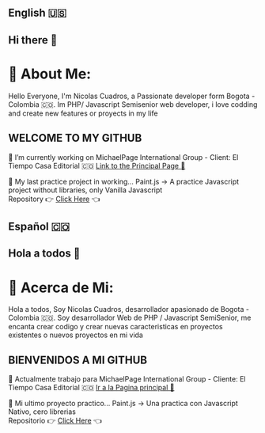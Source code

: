 ## English 🇺🇸
## Hi there 👋
# 💫 About Me:
Hello Everyone, I'm Nicolas Cuadros, a Passionate developer form Bogota - Colombia 🇨🇴. Im PHP/ Javascript Semisenior web developer, i love codding and create new features or proyects in my life

## WELCOME TO MY GITHUB

🔭 I’m currently working on MichaelPage International Group - Client: El Tiempo Casa Editorial 🇨🇴
<a href="https://www.eltiempo.com/" target="_blank">Link to the Principal Page 📰</a>

📖 My last practice project in working... Paint.js -> A practice Javascript project without libraries, only Vanilla Javascript
<br/>
Repository 👉 <a href="https://github.com/Lolesterno/js100/tree/main/2-paint">Click Here</a> 👈

## Español 🇨🇴
## Hola a todos 🙌
# 💫 Acerca de Mi:
Hola a todos, Soy Nicolas Cuadros, desarrollador apasionado de Bogota -  Colombia 🇨🇴. Soy desarrollador Web de PHP / Javascript SemiSenior, me encanta crear codigo y crear nuevas caracteristicas en proyectos existentes o nuevos proyectos en mi vida

## BIENVENIDOS A MI GITHUB

🔭 Actualmente trabajo para MichaelPage International Group - Cliente: El Tiempo Casa Editorial 🇨🇴
<a href="https://www.eltiempo.com/" target="_blank">Ir a la Pagina principal 📰</a>

📖 Mi ultimo proyecto practico... Paint.js -> Una practica con Javascript Nativo, cero librerias
<br/>
Repositorio 👉 <a href="https://github.com/Lolesterno/js100/tree/main/2-paint">Click Here</a> 👈
<!--
**Lolesterno/Lolesterno** is a ✨ _special_ ✨ repository because its `README.md` (this file) appears on your GitHub profile.

Here are some ideas to get you started:

- 🔭 I’m currently working on ...
- 🌱 I’m currently learning ...
- 👯 I’m looking to collaborate on ...
- 🤔 I’m looking for help with ...
- 💬 Ask me about ...
- 📫 How to reach me: ...
- 😄 Pronouns: ...
- ⚡ Fun fact: ...
-->
